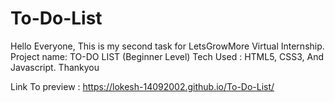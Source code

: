 # To-Do-List
Hello Everyone, This is my second task for LetsGrowMore Virtual Internship. Project name: TO-DO LIST (Beginner Level) Tech Used : HTML5, CSS3, And Javascript. Thankyou

Link To preview : https://lokesh-14092002.github.io/To-Do-List/
